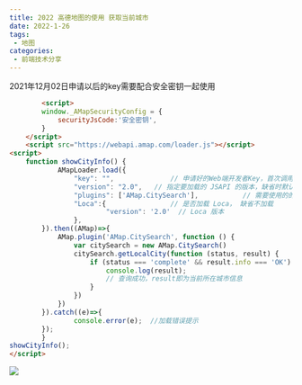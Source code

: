 ```yaml
---
title: 2022 高德地图的使用 获取当前城市
date: 2022-1-26
tags:
 - 地图
categories: 
 - 前端技术分享
---
```



2021年12月02日申请以后的key需要配合安全密钥一起使用 


``` html
		<script>
		window._AMapSecurityConfig = {
            securityJsCode:'安全密钥',
        }
	</script>
	<script src="https://webapi.amap.com/loader.js"></script>
<script>
    function showCityInfo() {
			AMapLoader.load({
				"key": "",              // 申请好的Web端开发者Key，首次调用 load 时必填
				"version": "2.0",   // 指定要加载的 JSAPI 的版本，缺省时默认为 1.4.15
				"plugins": ['AMap.CitySearch'],           // 需要使用的的插件列表，如比例尺'AMap.Scale'等
				"Loca":{                // 是否加载 Loca， 缺省不加载
						"version": '2.0'  // Loca 版本
				},
		}).then((AMap)=>{
			AMap.plugin('AMap.CitySearch', function () {
				var citySearch = new AMap.CitySearch()
				citySearch.getLocalCity(function (status, result) {
					if (status === 'complete' && result.info === 'OK') {
						console.log(result);
						// 查询成功，result即为当前所在城市信息
					}
				})
			})
		}).catch((e)=>{
				console.error(e);  //加载错误提示
		}); 
		}
showCityInfo();
</script>
```


<img src="https://img-blog.csdnimg.cn/e5941c3de8e448aba8f8808ed3ba1888.png?x-oss-process=image/watermark,type_d3F5LXplbmhlaQ,shadow_50,text_Q1NETiBA5oCC5Y-U,size_20,color_FFFFFF,t_70,g_se,x_16" />